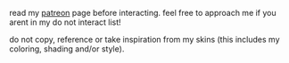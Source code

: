 read my [patreon](https://www.patreon.com/justdem4n/about) page before interacting. feel free to approach me if you arent in my do not interact list! 

do not copy, reference or take inspiration from my skins (this includes my coloring, shading and/or style).
